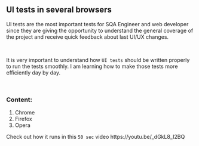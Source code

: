 <html>
  
  <body>
  
  <h2>UI tests in several browsers</h2>
  
  <div>
  <p>UI tests are the most important tests for SQA Engineer and web developer since they are giving the opportunity to understand the general coverage of the project and receive quick feedback about last UI/UX changes.</p>
    <br>
  <p>It is very important to understand how <code>UI tests</code> should be written properly to run the tests smoothly. I am learning how to make those tests more efficiently day by day.
  </p>
  <br>
  <h3>Content:</h3>
  
  <ol>
    <li>Chrome</li>
    <li>Firefox</li>
    <li>Opera</li>
  </ol>
  
  <p>Check out how it runs in this <code>50 sec</code> video https://youtu.be/_dGkL8_I2BQ</p>
  </div>
  
  </body>
 </html>
